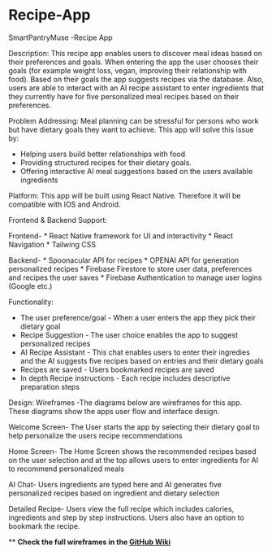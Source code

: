 # Recipe-App
SmartPantryMuse -Recipe App

Description: This recipe app enables users to discover meal ideas based on their preferences and goals. When entering the app the user chooses their goals (for example weight loss, vegan, improving their relationship with food). Based on their goals the app suggests recipes via the database. Also, users are able to interact with an AI recipe assistant to enter ingredients that they currently have for five personalized meal recipes based on their preferences.

Problem Addressing: Meal planning can be stressful for persons who work but have dietary goals they want to achieve. This app will solve this issue by:
* Helping users build better relationships with food
* Providing structured recipes for their dietary goals.
* Offering interactive AI meal suggestions based on the users available ingredients 

Platform: This app will be built using React Native. Therefore it will be compatible with IOS and Android.

Frontend & Backend Support:

Frontend- * React Native framework for UI and interactivity
          * React Navigation
          * Tailwing CSS
          
Backend-  * Spoonacular API for recipes
          * OPENAI API for generation personalized recipes
          * Firebase Firestore to store user data, preferences and recipes the user saves
          * Firebase Authentication to manage user logins (Google etc.)

Functionality:
* The user preference/goal - When a user enters the app they pick their dietary goal
* Recipe Suggestion - The user choice enables the app to suggest personalized recipes
* AI Recipe Assistant - This chat enables users to enter their ingredies and the AI suggests five recipes based on entries and their dietary goals
* Recipes are saved - Users bookmarked recipes are saved
* In depth Recipe instructions - Each recipe includes descriptive preparation steps

Design:
Wireframes
-The diagrams below are wireframes for this app. These diagrams show the apps user flow and interface design. 

Welcome Screen- The User starts the app by selecting their dietary goal to help personalize the users recipe recommendations

Home Screen- The Home Screen shows the recommended recipes based on the user selection and at the top allows users to enter ingredients for AI to recommend personalized meals

AI Chat- Users ingredients are typed here and AI generates five personalized recipes based on ingredient and dietary selection

Detailed Recipe- Users view the full recipe which includes calories, ingredients and step by step instructions. Users also have an option to bookmark the recipe.

** **Check the full wireframes in the [GitHub Wiki](https://github.com/petera-major/Recipe-App/wiki)**  
